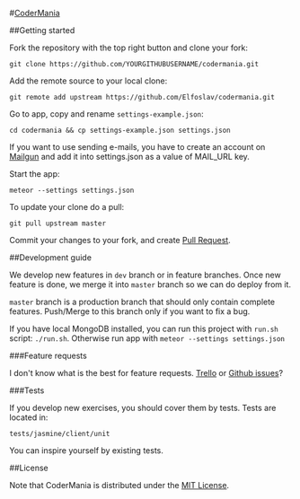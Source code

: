 #[CoderMania](http://www.codermania.com)

##Getting started

Fork the repository with the top right button and clone your fork:

    git clone https://github.com/YOURGITHUBUSERNAME/codermania.git

Add the remote source to your local clone:

    git remote add upstream https://github.com/Elfoslav/codermania.git

Go to app, copy and rename `settings-example.json`:

    cd codermania && cp settings-example.json settings.json

If you want to use sending e-mails, you have to create an account on [Mailgun](http://www.mailgun.com/)
and add it into settings.json as a value of MAIL_URL key.

Start the app:

    meteor --settings settings.json

To update your clone do a pull:

    git pull upstream master

Commit your changes to your fork, and create [Pull Request](https://help.github.com/articles/using-pull-requests/).

##Development guide

We develop new features in `dev` branch or in feature branches. Once new feature is done, we merge it into `master` branch so we can do deploy from it.

`master` branch is a production branch that should only contain complete features. Push/Merge to this branch
only if you want to fix a bug.

If you have local MongoDB installed, you can run this project with `run.sh` script: `./run.sh`.
Otherwise run app with `meteor --settings settings.json`

###Feature requests

I don't know what is the best for feature requests. [Trello](https://trello.com/b/h3c4Il6k/codermania) or [Github issues](https://github.com/Elfoslav/codermania/issues)?

###Tests

If you develop new exercises, you should cover them by tests. Tests are located in:

    tests/jasmine/client/unit

You can inspire yourself by existing tests.

##License

Note that CoderMania is distributed under the [MIT License](http://opensource.org/licenses/MIT).
